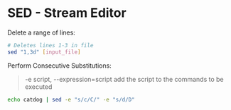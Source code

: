 # SED - Stream Editor

Delete a range of lines:
```bash
# Deletes lines 1-3 in file
sed "1,3d" [input_file]
```

Perform Consecutive Substitutions:
> -e script, --expression=script
>     add the script to the commands to be executed
```bash
echo catdog | sed -e "s/c/C/" -e "s/d/D"
```
